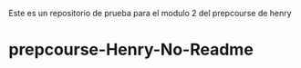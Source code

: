 Este es un repositorio de prueba para el modulo 2 del prepcourse de henry
# prepcourse-Henry-No-Readme
